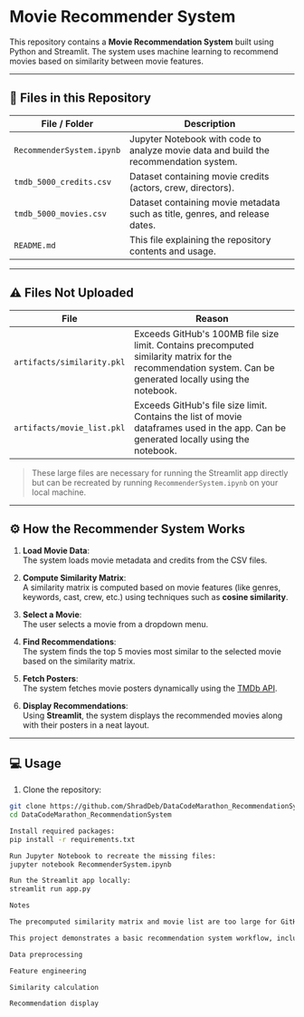 # Movie Recommender System

This repository contains a **Movie Recommendation System** built using Python and Streamlit. The system uses machine learning to recommend movies based on similarity between movie features.

---

## 📂 Files in this Repository

| File / Folder | Description |
|---------------|-------------|
| `RecommenderSystem.ipynb` | Jupyter Notebook with code to analyze movie data and build the recommendation system. |
| `tmdb_5000_credits.csv` | Dataset containing movie credits (actors, crew, directors). |
| `tmdb_5000_movies.csv` | Dataset containing movie metadata such as title, genres, and release dates. |
| `README.md` | This file explaining the repository contents and usage. |

---

## ⚠️ Files Not Uploaded

| File | Reason |
|------|--------|
| `artifacts/similarity.pkl` | Exceeds GitHub's 100MB file size limit. Contains precomputed similarity matrix for the recommendation system. Can be generated locally using the notebook. |
| `artifacts/movie_list.pkl` | Exceeds GitHub's file size limit. Contains the list of movie dataframes used in the app. Can be generated locally using the notebook. |

> These large files are necessary for running the Streamlit app directly but can be recreated by running `RecommenderSystem.ipynb` on your local machine.

---

## ⚙️ How the Recommender System Works

1. **Load Movie Data**:  
   The system loads movie metadata and credits from the CSV files.

2. **Compute Similarity Matrix**:  
   A similarity matrix is computed based on movie features (like genres, keywords, cast, crew, etc.) using techniques such as **cosine similarity**.

3. **Select a Movie**:  
   The user selects a movie from a dropdown menu.

4. **Find Recommendations**:  
   The system finds the top 5 movies most similar to the selected movie based on the similarity matrix.

5. **Fetch Posters**:  
   The system fetches movie posters dynamically using the [TMDb API](https://www.themoviedb.org/documentation/api).

6. **Display Recommendations**:  
   Using **Streamlit**, the system displays the recommended movies along with their posters in a neat layout.

---

## 💻 Usage

1. Clone the repository:
```bash
git clone https://github.com/ShradDeb/DataCodeMarathon_RecommendationSystem.git
cd DataCodeMarathon_RecommendationSystem

Install required packages:
pip install -r requirements.txt

Run Jupyter Notebook to recreate the missing files:
jupyter notebook RecommenderSystem.ipynb

Run the Streamlit app locally:
streamlit run app.py

Notes

The precomputed similarity matrix and movie list are too large for GitHub, but they can be generated locally from the CSV datasets.

This project demonstrates a basic recommendation system workflow, including:

Data preprocessing

Feature engineering

Similarity calculation

Recommendation display
